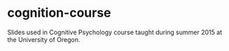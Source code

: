 # cognition-course
Slides used in Cognitive Psychology course taught during summer 2015 at the University of Oregon.
